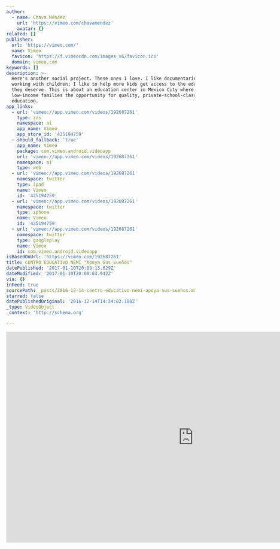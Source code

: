 ```yaml
---
author:
  - name: Chava Méndez
    url: 'https://vimeo.com/chavamendez'
    avatar: {}
related: []
publisher:
  url: 'https://vimeo.com/'
  name: Vimeo
  favicon: 'https://f.vimeocdn.com/images_v6/favicon.ico'
  domain: vimeo.com
keywords: []
description: >-
  Here's another social project. These ones I love. I like documentaries; I like
  working with children; I like to help more kids get access to the education
  they deserve. This is about an education center in Mexico City where they give
  low-income families the opportunity for quality, private-school-class
  education.
app_links:
  - url: 'vimeo://app.vimeo.com/videos/192687261'
    type: ios
    namespace: ai
    app_name: Vimeo
    app_store_id: '425194759'
  - should_fallback: 'true'
    app_name: Vimeo
    package: com.vimeo.android.videoapp
    url: 'vimeo://app.vimeo.com/videos/192687261'
    namespace: ai
    type: web
  - url: 'vimeo://app.vimeo.com/videos/192687261'
    namespace: twitter
    type: ipad
    name: Vimeo
    id: '425194759'
  - url: 'vimeo://app.vimeo.com/videos/192687261'
    namespace: twitter
    type: iphone
    name: Vimeo
    id: '425194759'
  - url: 'vimeo://app.vimeo.com/videos/192687261'
    namespace: twitter
    type: googleplay
    name: Vimeo
    id: com.vimeo.android.videoapp
isBasedOnUrl: 'https://vimeo.com/192687261'
title: CENTRO EDUCATIVO NEMI "Apoya Sus Sueños"
datePublished: '2017-01-10T20:09:13.629Z'
dateModified: '2017-01-10T20:09:03.942Z'
via: {}
inFeed: true
sourcePath: _posts/2016-12-14-centro-educativo-nemi-apoya-sus-suenos.md
starred: false
datePublishedOriginal: '2016-12-14T14:34:02.108Z'
_type: VideoObject
_context: 'http://schema.org'

---
```

<iframe src="https://cdn.embedly.com/widgets/media.html?src=https%3A%2F%2Fplayer.vimeo.com%2Fvideo%2F192687261&amp;url=https%3A%2F%2Fvimeo.com%2F192687261&amp;image=https%3A%2F%2Fi.vimeocdn.com%2Fvideo%2F604129051_1280.jpg&amp;key=b7d04c9b404c499eba89ee7072e1c4f7&amp;type=text%2Fhtml&amp;schema=vimeo" width="1000" height="563" scrolling="no" frameborder="0" allowfullscreen="" style=""></iframe>